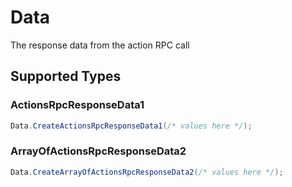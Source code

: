 # Data

The response data from the action RPC call


## Supported Types

### ActionsRpcResponseData1

```csharp
Data.CreateActionsRpcResponseData1(/* values here */);
```

### ArrayOfActionsRpcResponseData2

```csharp
Data.CreateArrayOfActionsRpcResponseData2(/* values here */);
```
